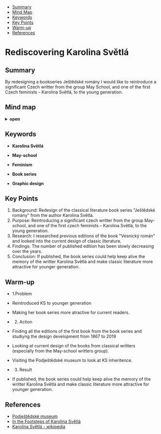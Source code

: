 <!-- Table of Contents, in-page navigation -->

- [Summary](#summary)
- [Mind Map](#mind-map)
- [Keywords](#keywords)
- [Key Points](#key-points)
- [Warm-up](#warm-up)
- [References](#references)

# Rediscovering Karolina Světlá

## Summary

By redesigning a bookseries Ještědské romány I would like to reintroduce a significant Czech writter from the group May School, and one of the first Czech feminists – Karolina Světlá, to the young generation. 

## Mind map

<details>
  <summary><b>open</b></summary>
  <img alt="Gray box placeholder image, for position only." src="./img/mind-map.png">
</details>

## Keywords

- **Karolina Světlá**

- **May-school**

- **Feminism**

- **Book series**

- **Graphic design**

## Key Points

1. Background: Redesign of the classical literature book series "Ještědské romány" from the author Karolina Světlá.
2. Purpose: Reintroducing a significant czech writter from the group May-school, and one of the first czech feminists – Karolina Světlá, to the young generation. 
3. Research: I researched previous editions of the book "Vesnický román" and looked into the current design of classic literature.
4. Findings: The number of published edition has been slowly decreasing over the years.
5. Conclusion: If published, the book series could help keep alive the memory of the writter Karolina Světlá and make classic literature more attractive for younger generation.

## Warm-up

- 1.Problem  
- Reintroduced KS to younger generation
- Making her book series more atractive for current readers.
 
- 2. Action
- Finding all the editions of the first book from the book series and studiyng the design development from 1867 to 2019
- Looking at current design of the books from classical writters (especially from the May-school writters group).
- Visiting the Podještědské museum to look at KS inheritence.

- 3. Result
- If published, the book series could help keep alive the memory of the writter Karolina Světlá and make classic literature more attractive for younger generation.

## References

- [Podještědské museum](https://www.muzeumceskydub.cz/en)
- [In the Footsteps of Karolina Světlá](http://www.karolinasvetla.cz/en/)
- [Karolina Světlá - wikipedia](https://en.wikipedia.org/wiki/Karolina_Sv%C4%9Btl%C3%A1)
